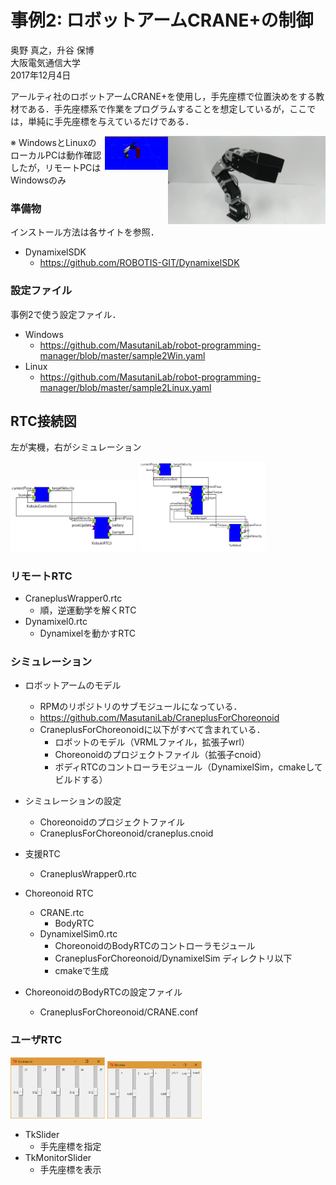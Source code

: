 # 事例2: ロボットアームCRANE+の制御

奥野 真之，升谷 保博  
大阪電気通信大学  
2017年12月4日  

アールティ社のロボットアームCRANE+を使用し，手先座標で位置決めをする教材である．手先座標系で作業をプログラムすることを想定しているが，ここでは，単純に手先座標を与えているだけである．

<p><img src="images/CRANE_.jpg" title="CRANE+"  width="50%" height="50%" align="right"/></p> 
<p><img src="images/cho2_.jpg" title="choreonoid"  width="20%" height="20%" align="right"/></p> 

※ WindowsとLinuxのローカルPCは動作確認したが，リモートPCはWindowsのみ

### 準備物
インストール方法は各サイトを参照．
- DynamixelSDK
  - https://github.com/ROBOTIS-GIT/DynamixelSDK
### 設定ファイル

事例2で使う設定ファイル．

- Windows
  - https://github.com/MasutaniLab/robot-programming-manager/blob/master/sample2Win.yaml
- Linux 
  - https://github.com/MasutaniLab/robot-programming-manager/blob/master/sample2Linux.yaml


## RTC接続図
左が実機，右がシミュレーション
<p><img src="images/real2.jpg" title="実機のRTC接続図"  width="40%" height="40%"/> <img src="images/sim2.jpg" title="シミュレーションのRTC接続図"  width="40%" height="40%"/></p> 

### リモートRTC
- CraneplusWrapper0.rtc  
  - 順，逆運動学を解くRTC
- Dynamixel0.rtc
  - Dynamixelを動かすRTC
  
### シミュレーション

- ロボットアームのモデル
  - RPMのリポジトリのサブモジュールになっている．
  - https://github.com/MasutaniLab/CraneplusForChoreonoid
  - CraneplusForChoreonoidに以下がすべて含まれている．
    - ロボットのモデル（VRMLファイル，拡張子wrl）
    - Choreonoidのプロジェクトファイル（拡張子cnoid）
    - ボディRTCのコントローラモジュール（DynamixelSim，cmakeしてビルドする）

- シミュレーションの設定
  - Choreonoidのプロジェクトファイル
  - CraneplusForChoreonoid/craneplus.cnoid

- 支援RTC
  - CraneplusWrapper0.rtc  
- Choreonoid RTC
  - CRANE.rtc
    - BodyRTC
  - DynamixelSim0.rtc
    - ChoreonoidのBodyRTCのコントローラモジュール
    - CraneplusForChoreonoid/DynamixelSim ディレクトリ以下
    - cmakeで生成
  
- ChoreonoidのBodyRTCの設定ファイル
  - CraneplusForChoreonoid/CRANE.conf  
  
### ユーザRTC

<p><img src="images/command.jpg" title="TkSlider"  width="30%" height="30%"/> <img src="images/monitor.jpg" title="TkMonitorSlider"  width="30%" height="30%"/></p> 

- TkSlider
  - 手先座標を指定
- TkMonitorSlider
  - 手先座標を表示

